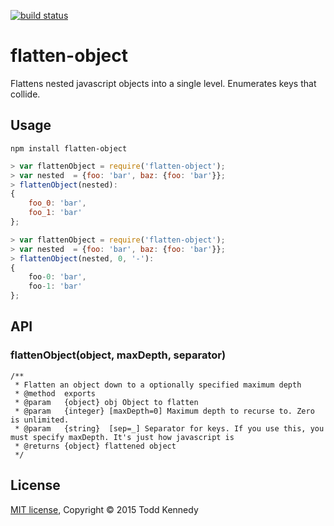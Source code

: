 [![build status](https://secure.travis-ci.org/toddself/flatten-object.png)](http://travis-ci.org/toddself/flatten-object)

# flatten-object
Flattens nested javascript objects into a single level. Enumerates keys that collide.

## Usage
`npm install flatten-object`

```js
> var flattenObject = require('flatten-object');
> var nested  = {foo: 'bar', baz: {foo: 'bar'}};
> flattenObject(nested):
{
    foo_0: 'bar',
    foo_1: 'bar'
};
```

```js
> var flattenObject = require('flatten-object');
> var nested  = {foo: 'bar', baz: {foo: 'bar'}};
> flattenObject(nested, 0, '-'):
{
    foo-0: 'bar',
    foo-1: 'bar'
};
```

## API

### flattenObject(object, maxDepth, separator)

```
/**
 * Flatten an object down to a optionally specified maximum depth
 * @method  exports
 * @param   {object} obj Object to flatten
 * @param   {integer} [maxDepth=0] Maximum depth to recurse to. Zero is unlimited.
 * @param   {string}  [sep=_] Separator for keys. If you use this, you must specify maxDepth. It's just how javascript is
 * @returns {object} flattened object
 */
```

## License
[MIT license](/LICENSE), Copyright © 2015 Todd Kennedy